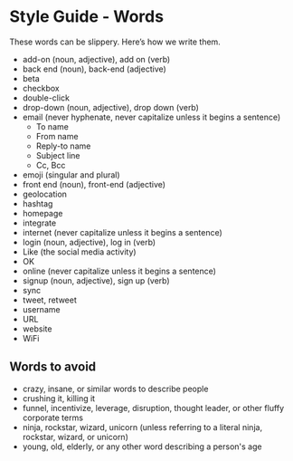 # Style Guide - Words

These words can be slippery. Here’s how we write them.

* add-on (noun, adjective), add on (verb)
* back end (noun), back-end (adjective)
* beta
* checkbox
* double-click
* drop-down (noun, adjective), drop down (verb)
* email (never hyphenate, never capitalize unless it begins a sentence)
  * To name
  * From name
  * Reply-to name
  * Subject line
  * Cc, Bcc
* emoji (singular and plural)
* front end (noun), front-end (adjective)
* geolocation
* hashtag
* homepage
* integrate
* internet (never capitalize unless it begins a sentence)
* login (noun, adjective), log in (verb)
* Like (the social media activity)
* OK
* online (never capitalize unless it begins a sentence)
* signup (noun, adjective), sign up (verb)
* sync
* tweet, retweet
* username
* URL
* website
* WiFi

## Words to avoid

* crazy, insane, or similar words to describe people
* crushing it, killing it
* funnel, incentivize, leverage, disruption, thought leader, or other fluffy corporate terms
* ninja, rockstar, wizard, unicorn (unless referring to a literal ninja, rockstar, wizard, or unicorn)
* young, old, elderly, or any other word describing a person's age
